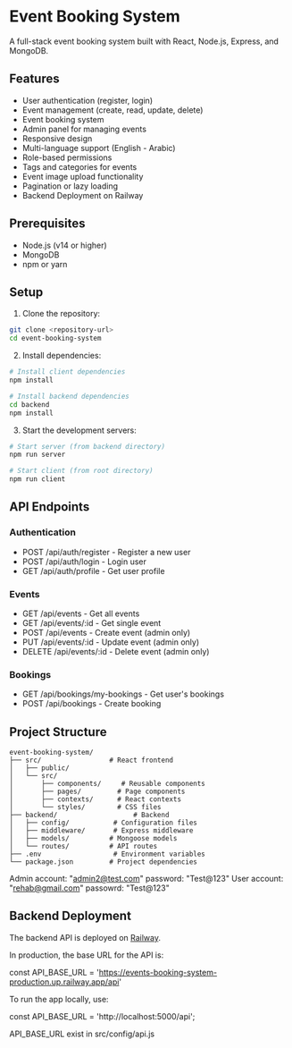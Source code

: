 # Event Booking System

A full-stack event booking system built with React, Node.js, Express, and MongoDB.

## Features

- User authentication (register, login)
- Event management (create, read, update, delete)
- Event booking system
- Admin panel for managing events
- Responsive design
- Multi-language support (English - Arabic)
- Role-based permissions
- Tags and categories for events
- Event image upload functionality
- Pagination or lazy loading
- Backend Deployment on Railway

## Prerequisites

- Node.js (v14 or higher)
- MongoDB
- npm or yarn

## Setup

1. Clone the repository:
```bash
git clone <repository-url>
cd event-booking-system
```

2. Install dependencies:
```bash
# Install client dependencies
npm install

# Install backend dependencies
cd backend
npm install
```

3. Start the development servers:
```bash
# Start server (from backend directory)
npm run server

# Start client (from root directory)
npm run client
```

## API Endpoints

### Authentication
- POST /api/auth/register - Register a new user
- POST /api/auth/login - Login user
- GET /api/auth/profile - Get user profile

### Events
- GET /api/events - Get all events
- GET /api/events/:id - Get single event
- POST /api/events - Create event (admin only)
- PUT /api/events/:id - Update event (admin only)
- DELETE /api/events/:id - Delete event (admin only)

### Bookings
- GET /api/bookings/my-bookings - Get user's bookings
- POST /api/bookings - Create booking

## Project Structure

```
event-booking-system/
├── src/                 # React frontend
│   ├── public/
│   └── src/
│       ├── components/     # Reusable components
│       ├── pages/         # Page components
│       ├── contexts/      # React contexts
│       └── styles/        # CSS files
├── backend/                   # Backend
│   ├── config/           # Configuration files
│   ├── middleware/       # Express middleware
│   ├── models/          # Mongoose models
│   └── routes/          # API routes
├── .env                  # Environment variables
└── package.json         # Project dependencies
```
Admin account: "admin2@test.com" password: "Test@123"
User account: "rehab@gmail.com" passowrd: "Test@123"


## Backend Deployment

The backend API is deployed on [Railway](https://events-booking-system-production.up.railway.app/api/).

In production, the base URL for the API is:

const API_BASE_URL = 'https://events-booking-system-production.up.railway.app/api'

To run the app locally, use:

const API_BASE_URL = 'http://localhost:5000/api';

API_BASE_URL exist in src/config/api.js